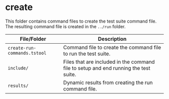 # create #

This folder contains command files to create the test suite command file.
The resulting command file is created in the `../run` folder.

| **File/Folder** | **Description** |
| -- | -- |
| `create-run-commands.tstool` | Command file to create the command file to run the test suite. |
| `include/` | Files that are included in the command file to setup and end running the test suite. |
| `results/` | Dynamic results from creating the run command file. |
